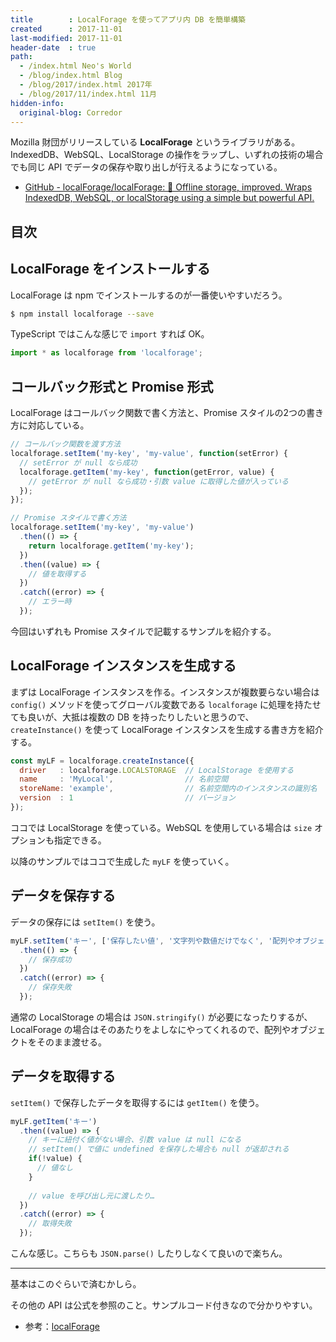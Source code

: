 ```yaml
---
title        : LocalForage を使ってアプリ内 DB を簡単構築
created      : 2017-11-01
last-modified: 2017-11-01
header-date  : true
path:
  - /index.html Neo's World
  - /blog/index.html Blog
  - /blog/2017/index.html 2017年
  - /blog/2017/11/index.html 11月
hidden-info:
  original-blog: Corredor
---
```


Mozilla 財団がリリースしている **LocalForage** というライブラリがある。IndexedDB、WebSQL、LocalStorage の操作をラップし、いずれの技術の場合でも同じ API でデータの保存や取り出しが行えるようになっている。

- [GitHub - localForage/localForage: 💾 Offline storage, improved. Wraps IndexedDB, WebSQL, or localStorage using a simple but powerful API.](https://github.com/localForage/localForage)

## 目次

## LocalForage をインストールする

LocalForage は npm でインストールするのが一番使いやすいだろう。

```bash
$ npm install localforage --save
```

TypeScript ではこんな感じで `import` すれば OK。

```typescript
import * as localforage from 'localforage';
```

## コールバック形式と Promise 形式

LocalForage はコールバック関数で書く方法と、Promise スタイルの2つの書き方に対応している。

```javascript
// コールバック関数を渡す方法
localforage.setItem('my-key', 'my-value', function(setError) {
  // setError が null なら成功
  localforage.getItem('my-key', function(getError, value) {
    // getError が null なら成功・引数 value に取得した値が入っている
  });
});

// Promise スタイルで書く方法
localforage.setItem('my-key', 'my-value')
  .then(() => {
    return localforage.getItem('my-key');
  })
  .then((value) => {
    // 値を取得する
  })
  .catch((error) => {
    // エラー時
  });
```

今回はいずれも Promise スタイルで記載するサンプルを紹介する。

## LocalForage インスタンスを生成する

まずは LocalForage インスタンスを作る。インスタンスが複数要らない場合は `config()` メソッドを使ってグローバル変数である `localforage` に処理を持たせても良いが、大抵は複数の DB を持ったりしたいと思うので、`createInstance()` を使って LocalForage インスタンスを生成する書き方を紹介する。

```javascript
const myLF = localforage.createInstance({
  driver   : localforage.LOCALSTORAGE  // LocalStorage を使用する
  name     : 'MyLocal',                // 名前空間
  storeName: 'example',                // 名前空間内のインスタンスの識別名
  version  : 1                         // バージョン
});
```

ココでは LocalStorage を使っている。WebSQL を使用している場合は `size` オプションも指定できる。

以降のサンプルではココで生成した `myLF` を使っていく。

## データを保存する

データの保存には `setItem()` を使う。

```javascript
myLF.setItem('キー', ['保存したい値', '文字列や数値だけでなく', '配列やオブジェクトも渡せる'])
  .then(() => {
    // 保存成功
  })
  .catch((error) => {
    // 保存失敗
  });
```

通常の LocalStorage の場合は `JSON.stringify()` が必要になったりするが、LocalForage の場合はそのあたりをよしなにやってくれるので、配列やオブジェクトをそのまま渡せる。

## データを取得する

`setItem()` で保存したデータを取得するには `getItem()` を使う。

```javascript
myLF.getItem('キー')
  .then((value) => {
    // キーに紐付く値がない場合、引数 value は null になる
    // setItem() で値に undefined を保存した場合も null が返却される
    if(!value) {
      // 値なし
    }
    
    // value を呼び出し元に渡したり…
  })
  .catch((error) => {
    // 取得失敗
  });
```

こんな感じ。こちらも `JSON.parse()` したりしなくて良いので楽ちん。

---

基本はこのぐらいで済むかしら。

その他の API は公式を参照のこと。サンプルコード付きなので分かりやすい。

- 参考：[localForage](https://localforage.github.io/localForage/)
